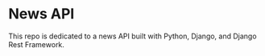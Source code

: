 # News API

This repo is dedicated to a news API built with Python, Django, and Django Rest Framework.